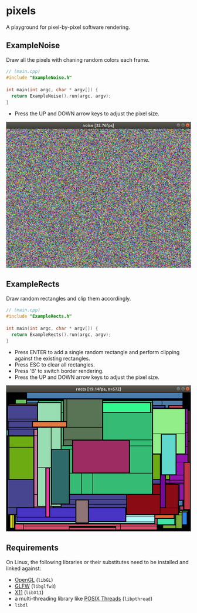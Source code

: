 # pixels

A playground for pixel-by-pixel software rendering.

## ExampleNoise

Draw all the pixels with chaning random colors each frame.

```c++
// (main.cpp)
#include "ExampleNoise.h"

int main(int argc, char * argv[]) {
  return ExampleNoise().run(argc, argv);
}
```

* Press the UP and DOWN arrow keys to adjust the pixel size.

![ExampleNoise](screens/noise.png)

## ExampleRects

Draw random rectangles and clip them accordingly.

```c++
// (main.cpp)
#include "ExampleRects.h"

int main(int argc, char * argv[]) {
  return ExampleRects().run(argc, argv);
}
```

* Press ENTER to add a single random rectangle and perform clipping against the existing rectangles.
* Press ESC to clear all rectangles.
* Press 'B' to switch border rendering.
* Press the UP and DOWN arrow keys to adjust the pixel size.

![ExampleRects](screens/rects.png)

## Requirements

On Linux, the following libraries or their substitutes need to be installed and linked against:

* [OpenGL](https://www.opengl.org/) (`libGL`)
* [GLFW](https://www.glfw.org/) (`libglfw3`)
* [X11](https://www.x.org/) (`libX11`)
* a multi-threading library like [POSIX Threads](https://en.wikipedia.org/wiki/POSIX_Threads) (`libpthread`)
* `libdl`
